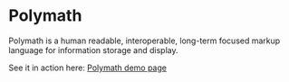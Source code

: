 # Polymath
Polymath is a human readable, interoperable, long-term focused markup language for information storage and display.

See it in action here:
[Polymath demo page][polymath]

[polymath]: https://jwmza.com/polymath
